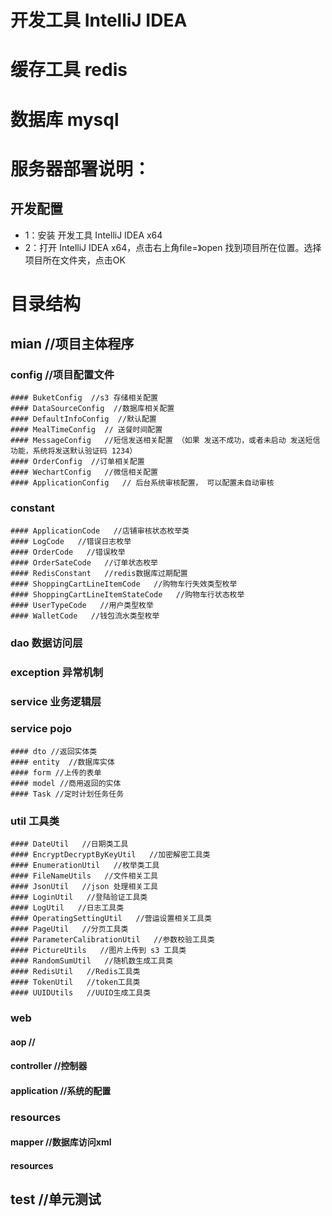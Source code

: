 # 开发工具 IntelliJ IDEA
# 缓存工具 redis
# 数据库 mysql
# 服务器部署说明：
  ## 开发配置 
   - 1：安装 开发工具 IntelliJ IDEA  x64
   - 2：打开 IntelliJ IDEA  x64，点击右上角file=》open  找到项目所在位置。选择项目所在文件夹，点击OK 

# 目录结构
  ## mian  //项目主体程序
   ### config  //项目配置文件
    #### BuketConfig  //s3 存储相关配置
    #### DataSourceConfig  //数据库相关配置
    #### DefaultInfoConfig  //默认配置
    #### MealTimeConfig  // 送餐时间配置
    #### MessageConfig   //短信发送相关配置 （如果 发送不成功，或者未启动 发送短信功能，系统将发送默认验证码 1234）
    #### OrderConfig  //订单相关配置
    #### WechartConfig   //微信相关配置
    #### ApplicationConfig   // 后台系统审核配置， 可以配置未自动审核
   ### constant 
    #### ApplicationCode   //店铺审核状态枚举类
    #### LogCode   //错误日志枚举
    #### OrderCode   //错误枚举
    #### OrderSateCode   //订单状态枚举
    #### RedisConstant   //redis数据库过期配置
    #### ShoppingCartLineItemCode   //购物车行失效类型枚举
    #### ShoppingCartLineItemStateCode   //购物车行状态枚举
    #### UserTypeCode   //用户类型枚举
    #### WalletCode   //钱包流水类型枚举
### dao 数据访问层     
### exception  异常机制
### service  业务逻辑层
### service  pojo
    #### dto //返回实体类 
    #### entity  //数据库实体
    #### form //上传的表单
    #### model //商用返回的实体 
    #### Task //定时计划任务任务
### util   工具类
    #### DateUtil   //日期类工具
    #### EncryptDecryptByKeyUtil   //加密解密工具类
    #### EnumerationUtil   //枚举类工具
    #### FileNameUtils   //文件相关工具
    #### JsonUtil   //json 处理相关工具
    #### LoginUtil   //登陆验证工具类
    #### LogUtil   //日志工具类
    #### OperatingSettingUtil   //营运设置相关工具类
    #### PageUtil   //分页工具类
    #### ParameterCalibrationUtil   //参数校验工具类
    #### PictureUtils   //图片上传到 s3 工具类
    #### RandomSumUtil   //随机数生成工具类
    #### RedisUtil   //Redis工具类
    #### TokenUtil   //token工具类
    #### UUIDUtils   //UUID生成工具类
### web   
  #### aop   //
  #### controller   //控制器
  #### application   //系统的配置
### resources
  #### mapper //数据库访问xml
  #### resources
## test  //单元测试

